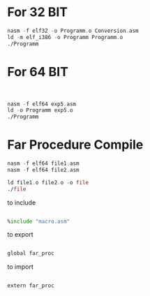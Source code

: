 <h1>For 32 BIT</h1>


```asm
nasm -f elf32 -o Programm.o Conversion.asm
ld -m elf_i386 -o Programm Programm.o
./Programm
```


<h1>For 64 BIT</h1><br>

```asm
nasm -f elf64 exp5.asm
ld -o Programm exp5.o
./Programm
```


# Far Procedure Compile 

```asm
nasm -f elf64 file1.asm
nasm -f elf64 file2.asm

ld file1.o file2.o -o file
./file
```


to include
```asm

%include "macro.asm"

```


to export
```asm

global far_proc

```

to import
```asm

extern far_proc

```


